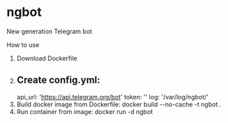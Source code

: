 # ngbot
New generation Telegram bot

How to use

1. Download Dockerfile
2. Create config.yml:
    ---
    api_url: 'https://api.telegram.org/bot'
    token: '<telegram token without bot_>'
    log: '/var/log/ngbot/'
3. Build docker image from Dockerfile: 
    docker build --no-cache -t ngbot .
4. Run container from image:
    docker run -d ngbot